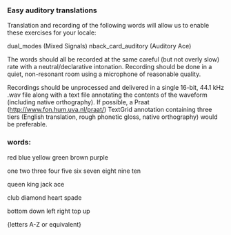 ### Easy auditory translations

Translation and recording of the following words will allow us to enable these exercises for your locale:

dual_modes (Mixed Signals)
nback_card_auditory (Auditory Ace)

The words should all be recorded at the same careful (but not overly slow) rate with a neutral/declarative intonation. Recording should be done in a quiet, non-resonant room using a microphone of reasonable quality.

Recordings should be unprocessed and delivered in a single 16-bit, 44.1 kHz .wav file along with a text file annotating the contents of the waveform (including native orthography). If possible, a Praat (http://www.fon.hum.uva.nl/praat/) TextGrid annotation containing three tiers (English translation, rough phonetic gloss, native orthography) would be preferable.


### words:
red
blue
yellow
green
brown
purple

one
two
three
four
five
six
seven
eight
nine
ten

queen
king
jack
ace

club
diamond
heart
spade

bottom
down
left
right
top
up

{letters A-Z or equivalent}


